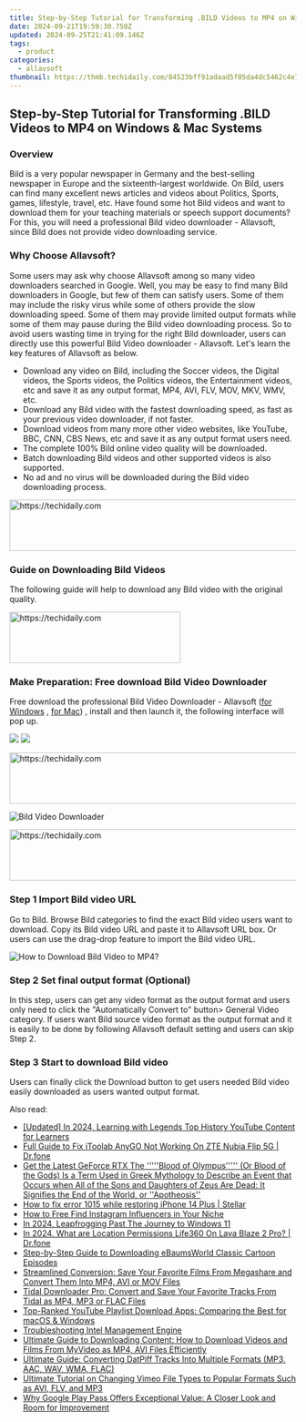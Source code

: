 ```yaml
---
title: Step-by-Step Tutorial for Transforming .BILD Videos to MP4 on Windows & Mac Systems
date: 2024-09-21T19:59:30.750Z
updated: 2024-09-25T21:41:09.146Z
tags:
  - product
categories:
  - allavsoft
thumbnail: https://thmb.techidaily.com/84523bff91adaad5f05da4dc5462c4e758d2c84a6b7c5d09810fe5f525ef9fc4.jpg
---
```


## Step-by-Step Tutorial for Transforming .BILD Videos to MP4 on Windows & Mac Systems

### Overview

Bild is a very popular newspaper in Germany and the best-selling newspaper in Europe and the sixteenth-largest worldwide. On Bild, users can find many excellent news articles and videos about Politics, Sports, games, lifestyle, travel, etc. Have found some hot Bild videos and want to download them for your teaching materials or speech support documents? For this, you will need a professional Bild video downloader - Allavsoft, since Bild does not provide video downloading service.

### Why Choose Allavsoft?

Some users may ask why choose Allavsoft among so many video downloaders searched in Google. Well, you may be easy to find many Bild downloaders in Google, but few of them can satisfy users. Some of them may include the risky virus while some of others provide the slow downloading speed. Some of them may provide limited output formats while some of them may pause during the Bild video downloading process. So to avoid users wasting time in trying for the right Bild downloader, users can directly use this powerful Bild Video downloader - Allavsoft. Let's learn the key features of Allavsoft as below.

* Download any video on Bild, including the Soccer videos, the Digital videos, the Sports videos, the Politics videos, the Entertainment videos, etc and save it as any output format, MP4, AVI, FLV, MOV, MKV, WMV, etc.
* Download any Bild video with the fastest downloading speed, as fast as your previous video downloader, if not faster.
* Download videos from many more other video websites, like YouTube, BBC, CNN, CBS News, etc and save it as any output format users need.
* The complete 100% Bild online video quality will be downloaded.
* Batch downloading Bild videos and other supported videos is also supported.
* No ad and no virus will be downloaded during the Bild video downloading process.

<!-- affiliate ads begin -->
<a href="https://ephamedtechinc.pxf.io/c/5597632/2137225/26400" target="_top" id="2137225">
  <img src="//a.impactradius-go.com/display-ad/26400-2137225" border="0" alt="https://techidaily.com" width="728" height="90"/>
</a>
<img height="0" width="0" src="https://ephamedtechinc.pxf.io/i/5597632/2137225/26400" style="position:absolute;visibility:hidden;" border="0" />
<!-- affiliate ads end -->

### Guide on Downloading Bild Videos

The following guide will help to download any Bild video with the original quality.

<!-- affiliate ads begin -->
<a href="https://laganoo.pxf.io/c/5597632/1528689/16446" target="_top" id="1528689">
  <img src="//a.impactradius-go.com/display-ad/16446-1528689" border="0" alt="https://techidaily.com" width="300" height="90"/>
</a>
<img height="0" width="0" src="https://laganoo.pxf.io/i/5597632/1528689/16446" style="position:absolute;visibility:hidden;" border="0" />
<!-- affiliate ads end -->

### Make Preparation: Free download Bild Video Downloader

Free download the professional Bild Video Downloader - Allavsoft ([for Windows](https://tools.techidaily.com/allavsoft/products/) , [for Mac](https://tools.techidaily.com/allavsoft/products/)) , install and then launch it, the following interface will pop up.

[![](https://www.allavsoft.com/how-to/../images/how-to/free-download-win.jpg)](https://tools.techidaily.com/allavsoft/products/) [![](https://www.allavsoft.com/how-to/../images/how-to/free-download-mac.jpg)](https://tools.techidaily.com/allavsoft/products/)

<!-- affiliate ads begin -->
<a href="https://appsumo.8odi.net/c/5597632/2118326/7443" target="_top" id="2118326">
  <img src="//a.impactradius-go.com/display-ad/7443-2118326" border="0" alt="https://techidaily.com" width="728" height="90"/>
</a>
<img height="0" width="0" src="https://appsumo.8odi.net/i/5597632/2118326/7443" style="position:absolute;visibility:hidden;" border="0" />
<!-- affiliate ads end -->

![Bild Video Downloader](https://www.allavsoft.com/how-to/../images/allavsoft/screen-shot-600.jpg)

<!-- affiliate ads begin -->
<a href="https://review-au.sjv.io/c/5597632/2135316/14409" target="_top" id="2135316">
  <img src="//a.impactradius-go.com/display-ad/14409-2135316" border="0" alt="https://techidaily.com" width="728" height="90"/>
</a>
<img height="0" width="0" src="https://review-au.sjv.io/i/5597632/2135316/14409" style="position:absolute;visibility:hidden;" border="0" />
<!-- affiliate ads end -->

### Step 1 Import Bild video URL

Go to Bild. Browse Bild categories to find the exact Bild video users want to download. Copy its Bild video URL and paste it to Allavsoft URL box. Or users can use the drag-drop feature to import the Bild video URL.

![How to Download Bild Video to MP4?](https://www.allavsoft.com/how-to/../images/how-to/download-rtmp-video/download-rtmp-video.jpg)

### Step 2 Set final output format (Optional)

In this step, users can get any video format as the output format and users only need to click the "Automatically Convert to" button> General Video category. If users want Bild source video format as the output format and it is easily to be done by following Allavsoft default setting and users can skip Step 2.

### Step 3 Start to download Bild video

Users can finally click the Download button to get users needed Bild video easily downloaded as users wanted output format.

<ins class="adsbygoogle"
     style="display:block"
     data-ad-format="autorelaxed"
     data-ad-client="ca-pub-7571918770474297"
     data-ad-slot="1223367746"></ins>

<ins class="adsbygoogle"
     style="display:block"
     data-ad-client="ca-pub-7571918770474297"
     data-ad-slot="8358498916"
     data-ad-format="auto"
     data-full-width-responsive="true"></ins>

<span class="atpl-alsoreadstyle">Also read:</span>
<div><ul>
<li><a href="https://youtube-tips.techidaily.com/ed-in-2024-learning-with-legends-top-history-youtube-content-for-learners/"><u>[Updated] In 2024, Learning with Legends Top History YouTube Content for Learners</u></a></li>
<li><a href="https://fake-location.techidaily.com/full-guide-to-fix-itoolab-anygo-not-working-on-zte-nubia-flip-5g-drfone-by-drfone-virtual-android/"><u>Full Guide to Fix iToolab AnyGO Not Working On ZTE Nubia Flip 5G | Dr.fone</u></a></li>
<li><a href="https://win-amazing.techidaily.com/get-the-latest-geforce-rtx-the-blood-of-olympus-or-blood-of-the-gods-is-a-term-used-in-greek-mythology-to-describe-an-event-that-occurs-when-all-of-the-sons64/"><u>Get the Latest GeForce RTX The '''''Blood of Olympus''''' (Or Blood of the Gods) Is a Term Used in Greek Mythology to Describe an Event that Occurs when All of the Sons and Daughters of Zeus Are Dead: It Signifies the End of the World, or ''Apotheosis''</u></a></li>
<li><a href="https://blog-min.techidaily.com/how-to-fix-error-1015-while-restoring-iphone-14-plus-stellar-by-stellar-data-recovery-ios-iphone-data-recovery/"><u>How to fix error 1015 while restoring iPhone 14 Plus | Stellar</u></a></li>
<li><a href="https://instagram-videos.techidaily.com/how-to-free-find-instagram-influencers-in-your-niche/"><u>How to Free Find Instagram Influencers in Your Niche</u></a></li>
<li><a href="https://extra-approaches.techidaily.com/in-2024-leapfrogging-past-the-journey-to-windows-11/"><u>In 2024, Leapfrogging Past The Journey to Windows 11</u></a></li>
<li><a href="https://phone-solutions.techidaily.com/in-2024-what-are-location-permissions-life360-on-lava-blaze-2-pro-drfone-by-drfone-virtual-android/"><u>In 2024, What are Location Permissions Life360 On Lava Blaze 2 Pro? | Dr.fone</u></a></li>
<li><a href="https://win-hacks.techidaily.com/step-by-step-guide-to-downloading-ebaumsworld-classic-cartoon-episodes/"><u>Step-by-Step Guide to Downloading eBaumsWorld Classic Cartoon Episodes</u></a></li>
<li><a href="https://win-hacks.techidaily.com/streamlined-conversion-save-your-favorite-films-from-megashare-and-convert-them-into-mp4-avi-or-mov-files/"><u>Streamlined Conversion: Save Your Favorite Films From Megashare and Convert Them Into MP4, AVI or MOV Files</u></a></li>
<li><a href="https://win-hacks.techidaily.com/tidal-downloader-pro-convert-and-save-your-favorite-tracks-from-tidal-as-mp4-mp3-or-flac-files/"><u>Tidal Downloader Pro: Convert and Save Your Favorite Tracks From Tidal as MP4, MP3 or FLAC Files</u></a></li>
<li><a href="https://win-hacks.techidaily.com/top-ranked-youtube-playlist-download-apps-comparing-the-best-for-macos-and-windows/"><u>Top-Ranked YouTube Playlist Download Apps: Comparing the Best for macOS & Windows</u></a></li>
<li><a href="https://driver-error.techidaily.com/troubleshooting-intel-management-engine/"><u>Troubleshooting Intel Management Engine</u></a></li>
<li><a href="https://win-hacks.techidaily.com/ultimate-guide-to-downloading-content-how-to-download-videos-and-films-from-myvideo-as-mp4-avi-files-efficiently/"><u>Ultimate Guide to Downloading Content: How to Download Videos and Films From MyVideo as MP4, AVI Files Efficiently</u></a></li>
<li><a href="https://win-hacks.techidaily.com/ultimate-guide-converting-datpiff-tracks-into-multiple-formats-mp3-aac-wav-wma-flac/"><u>Ultimate Guide: Converting DatPiff Tracks Into Multiple Formats (MP3, AAC, WAV, WMA, FLAC)</u></a></li>
<li><a href="https://win-hacks.techidaily.com/ultimate-tutorial-on-changing-vimeo-file-types-to-popular-formats-such-as-avi-flv-and-mp3/"><u>Ultimate Tutorial on Changing Vimeo File Types to Popular Formats Such as AVI, FLV, and MP3</u></a></li>
<li><a href="https://hardware-tips.techidaily.com/why-google-play-pass-offers-exceptional-value-a-closer-look-and-room-for-improvement/"><u>Why Google Play Pass Offers Exceptional Value: A Closer Look and Room for Improvement</u></a></li>
</ul></div>

